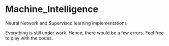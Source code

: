 # Machine_Intelligence
Neural Network and Supervised learning implementations

Everything is still under work. Hence, there would be a few errors. Feel free to play with the codes.

